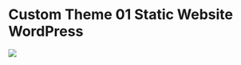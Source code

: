 # Custom Theme 01 Static Website WordPress

![](https://github.com/jessejayjustin/race-online-limited-website-wp/blob/master/e-race-net-bd.jpg)
